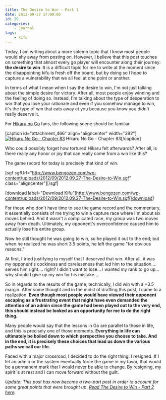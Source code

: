 ```yaml
---
title: The Desire to Win - Part 1
date: 2012-09-27 17:00:00
id: 29
categories:
	- Journal
tags:
	- kifu
---
```


Today, I am writing about a more solemn topic that I know most people would shy away from posting on. However, I believe that this post touches on something that almost every go player will encounter along their journey: **the desire to win**. It is a difficult topic for me to write at the moment since the disappointing kifu is fresh off the board, but by doing so I hope to capture a vulnerability that we all feel at one point or another.

<!--more-->

In terms of what I mean when I say the desire to win, I'm not just talking about the simple desire for victory. After all, most people enjoy winning and the feeling of doing so. Instead, I'm talking about the type of desperation to win that you lose your rationale and even if you somehow manage to win, it's the type of win that eats away at you because you know you didn't really deserve it.

For <span style="text-decoration: underline;">Hikaru no Go</span> fans, the following scene should be familiar.

[caption id="attachment_466" align="aligncenter" width="392"][![](http://www.bengozen.com/wp-content/uploads/2012/09/hikaru83_06.jpg "Hikaru No Go - Chapter 83")](http://www.bengozen.com/wp-content/uploads/2012/09/hikaru83_06.jpg) Hikaru No Go - Chapter 83[/caption]

Who could possibly forget how tortured Hikaru felt afterwards? After all, is there really any honor or joy that can really come from a win like this?

The game record for today is precisely that kind of win.

[sgf sgfUrl="http://www.bengozen.com/wp-content/uploads/2012/09/2012.09.27-The-Desire-to-Win.sgf" class="aligncenter"][/sgf]

[download label="Download Kifu"]http://www.bengozen.com/wp-content/uploads/2012/09/2012.09.27-The-Desire-to-Win.sgf[/download]

For those who don't have time to see the game record and the commentary, it essentially consists of me trying to win a capture race where I'm about six moves behind. And it wasn't a complicated race, my group was two moves away from death. Ultimately, my opponent's overconfidence caused him to actually lose his entire group.

Now he still thought he was going to win, so he played it out to the end; but when he realized he was short 3.5 points, he left the game "for obvious reasons."

At first, I tried justifying to myself that I deserved that win. After all, it was my opponent's cockiness and carelessness that led him to the situation.... serves him right.... right? I didn't want to lose... I wanted my rank to go up... why should I give up my win for his mistake....

So in regards to the results of the game, technically, I did win with a +3.5 margin. After some thought and in the midst of drafting this post, I came to a realization. **Even though most people would have viewed their opponent escaping as a frustrating event that might have even demanded the attention of an admin since the game had been played out to the very end, this should instead be looked as an opportunity for me to do the right thing.**

Many people would say that the lessons in Go are parallel to those in life, and this is precisely one of those moments. **Everything in life can ultimately be boiled down to which perspective you choose to take. And in the end, it is precisely these choices that lead us down the various paths we call our life.**

Faced with a major crossroad, I decided to do the right thing: I resigned. If I let an admin or the system eventually force the game in my favor, that would be a permanent mark that I would never be able to change. By resigning, my spirit is at rest and I can move forward without the guilt.

_Update: This post has now become a two-part post in order to account for some great points that were brought up. [Read The Desire to Win - Part 2 here](http://www.bengozen.com/the-desire-to-win-part-2/ "The Desire to Win – Part 2")._